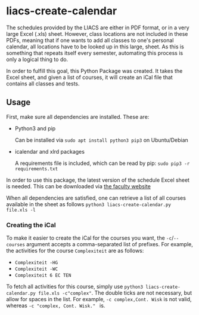 # liacs-create-calendar

The schedules provided by the LIACS are either in PDF format, or in a very large Excel (.xls) sheet. However, class locations are not included in these PDFs, meaning that if one wants to add all classes to one's personal calendar, all locations have to be looked up in this large, sheet. As this is something that repeats itself every semester, automating this process is only a logical thing to do.

In order to fulfill this goal, this Python Package was created. It takes the Excel sheet, and given a list of courses, it will create an iCal file that contains all classes and tests.

## Usage

First, make sure all dependencies are installed. These are:

* Python3 and pip

    Can be installed via `sudo apt install python3 pip3` on Ubuntu/Debian

* icalendar and xlrd packages

    A requirements file is included, which can be read by pip:
    `sudo pip3 -r requirements.txt`


In order to use this package, the latest version of the schedule Excel sheet is needed. This can be downloaded via [the faculty website](https://www.student.universiteitleiden.nl/studie-en-studeren/studie/onderwijsinformatie/roosters/wiskunde-en-natuurwetenschappen/informatica-bsc?cf=wiskunde-en-natuurwetenschappen&cd=informatica-bsc#tab-2)

When all dependencies are satisfied, one can retrieve a list of all courses available in the sheet as follows `python3 liacs-create-calendar.py file.xls -l`

### Creating the iCal

To make it easier to create the iCal for the courses you want, the `-c`/`--courses` argument accepts a comma-separated list of prefixes. For example, the activities for the course `Complexiteit` are as follows:
* `Complexiteit -HG`
* `Complexiteit -WC`
* `Complexiteit 6 EC TEN`

To fetch all activities for this course, simply use `python3 liacs-create-calendar.py file.xls -c"complex"`. The double ticks are not necessary, but allow for spaces in the list. For example, `-c complex,Cont. Wisk` is not valid, whereas `-c "complex, Cont. Wisk." ` is.


